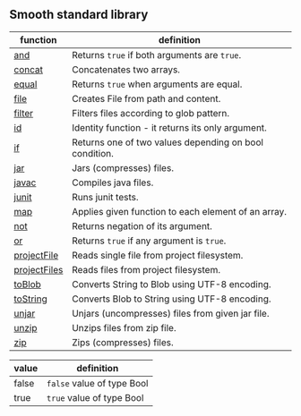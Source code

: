 Smooth standard library
---------------------
| function                            | definition                                             |
|-------------------------------------|--------------------------------------------------------|
| [and](api/and.md)                   | Returns `true` if both arguments are `true`.           |
| [concat](api/concat.md)             | Concatenates two arrays.                               |
| [equal](api/equal.md)               | Returns `true` when arguments are equal.               |
| [file](api/file.md)                 | Creates File from path and content.                    |
| [filter](api/filter.md)             | Filters files according to glob pattern.               |
| [id](api/id.md)                     | Identity function - it returns its only argument.      |
| [if](api/if.md)                     | Returns one of two values depending on bool condition. |
| [jar](api/jar.md)                   | Jars (compresses) files.                               |
| [javac](api/javac.md)               | Compiles java files.                                   |
| [junit](api/junit.md)               | Runs junit tests.                                      |
| [map](api/map.md)                   | Applies given function to each element of an array.    |
| [not](api/not.md)                   | Returns negation of its argument.                      |
| [or](api/or.md)                     | Returns `true` if any argument is `true`.              |
| [projectFile](api/projectFile.md)   | Reads single file from project filesystem.             |
| [projectFiles](api/projectFiles.md) | Reads files from project filesystem.                   |
| [toBlob](api/toBlob.md)             | Converts String to Blob using UTF-8 encoding.          |
| [toString](api/toString.md)         | Converts Blob to String using UTF-8 encoding.          |
| [unjar](api/unjar.md)               | Unjars (uncompresses) files from given jar file.       |
| [unzip](api/unzip.md)               | Unzips files from zip file.                            |
| [zip](api/zip.md)                   | Zips (compresses) files.                               |

| value                 | definition                 |
|-----------------------|----------------------------|
| false                 | `false` value of type Bool |
| true                  | `true` value of type Bool  |
